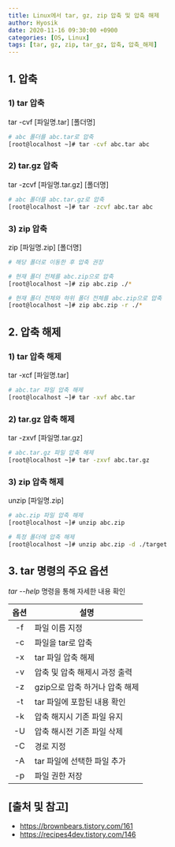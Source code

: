 ```yaml
--- 
title: Linux에서 tar, gz, zip 압축 및 압축 해제
author: Hyosik
date: 2020-11-16 09:30:00 +0900
categories: [OS, Linux]
tags: [tar, gz, zip, tar_gz, 압축, 압축_해제]
---
```


## 1. 압축

### 1) tar 압축
tar -cvf [파일명.tar] [폴더명]

```bash
# abc 폴더를 abc.tar로 압축
[root@localhost ~]# tar -cvf abc.tar abc
```

### 2) tar.gz 압축
tar -zcvf [파일명.tar.gz] [폴더명]

```bash
# abc 폴더를 abc.tar.gz로 압축
[root@localhost ~]# tar -zcvf abc.tar abc
```

### 3) zip 압축
zip [파일명.zip] [폴더명]

```bash
# 해당 폴더로 이동한 후 압축 권장

# 현재 폴더 전체를 abc.zip으로 압축
[root@localhost ~]# zip abc.zip ./*

# 현재 폴더 전체와 하위 폴더 전체를 abc.zip으로 압축
[root@localhost ~]# zip abc.zip -r ./*
```

## 2. 압축 해제

### 1) tar 압축 해제
tar -xcf [파일명.tar]

```bash
# abc.tar 파일 압축 해제
[root@localhost ~]# tar -xvf abc.tar
```

### 2) tar.gz 압축 해제
tar -zxvf [파일명.tar.gz]

```bash
# abc.tar.gz 파일 압축 해제
[root@localhost ~]# tar -zxvf abc.tar.gz
```

### 3) zip 압축 해제
unzip [파일명.zip]

```bash
# abc.zip 파일 압축 해제
[root@localhost ~]# unzip abc.zip

# 특정 폴더에 압축 해제
[root@localhost ~]# unzip abc.zip -d ./target
```

## 3. tar 명령의 주요 옵션
*tar --help* 명령을 통해 자세한 내용 확인

| 옵션 | 설명 |
|:---:|---|
| -f | 파일 이름 지정 |
| -c | 파일을 tar로 압축 |
| -x | tar 파일 압축 해제 |
| -v | 압축 및 압축 해제시 과정 출력 |
| -z | gzip으로 압축 하거나 압축 해제 |
| -t | tar 파일에 포함된 내용 확인 |
| -k | 압축 해지시 기존 파일 유지 |
| -U | 압축 해시전 기존 파일 삭제 |
| -C | 경로 지정 |
| -A | tar 파일에 선택한 파일 추가 |
| -p | 파일 권한 저장 |

## [출처 및 참고]
* <https://brownbears.tistory.com/161>
* <https://recipes4dev.tistory.com/146>
